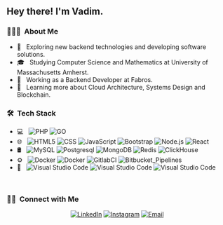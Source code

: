 <h2> Hey there! I'm Vadim.</h2>

<h3> 👨🏻‍💻 &nbsp;About Me </h3>

- 🤔 &nbsp; Exploring new backend technologies and developing software solutions.
- 🎓 &nbsp; Studying Computer Science and Mathematics at University of Massachusetts Amherst.
- 💼 &nbsp; Working as a Backend Developer at Fabros.
- 🌱 &nbsp; Learning more about Cloud Architecture, Systems Design and Blockchain.

<h3> 🛠 &nbsp;Tech Stack</h3>

- 💻 &nbsp;
  ![PHP](https://img.shields.io/badge/-PHP-333333?style=flat&logo=php)
  ![GO](https://img.shields.io/badge/-Golang-333333?style=flat&logo=go&logoColor=007396)
- 🌐 &nbsp;
  ![HTML5](https://img.shields.io/badge/-HTML5-333333?style=flat&logo=HTML5)
  ![CSS](https://img.shields.io/badge/-CSS-333333?style=flat&logo=CSS3&logoColor=1572B6)
  ![JavaScript](https://img.shields.io/badge/-JavaScript-333333?style=flat&logo=javascript)
  ![Bootstrap](https://img.shields.io/badge/-Bootstrap-333333?style=flat&logo=bootstrap&logoColor=563D7C)
  ![Node.js](https://img.shields.io/badge/-Vue.js-333333?style=flat&logo=vue.js)
  ![React](https://img.shields.io/badge/-React-333333?style=flat&logo=nuxt.js)
- 🛢 &nbsp;
  ![MySQL](https://img.shields.io/badge/-MySQL-333333?style=flat&logo=mysql)
  ![Postgresql](https://img.shields.io/badge/-PostgreSQL-333333?style=flat&logo=postgresql)
  ![MongoDB](https://img.shields.io/badge/-MongoDB-333333?style=flat&logo=mongodb)
  ![Redis](https://img.shields.io/badge/-Redis-333333?style=flat&logo=redis)
  ![ClickHouse](https://img.shields.io/badge/-ClickHouse-333333?style=flat&logo=ClickHouse)
- ⚙️ &nbsp;
  ![Docker](https://img.shields.io/badge/-Docker-333333?style=flat&logo=docker)
  ![Docker](https://img.shields.io/badge/-K8S-333333?style=flat&logo=kubernetes)
  ![GitlabCI](https://img.shields.io/badge/-GitlabCI-333333?style=flat&logo=gitlab)
  ![Bitbucket_Pipelines](https://img.shields.io/badge/-Bitbucket_Pipelines-333333?style=flat&logo=bitbucket&logoColor=007ACC)
- 🔧 &nbsp;
  ![Visual Studio Code](https://img.shields.io/badge/-PHPStorm-333333?style=flat&logo=phpstorm&logoColor=007ACC)
  ![Visual Studio Code](https://img.shields.io/badge/-GoLand-333333?style=flat&logo=goland&logoColor=007ACC)
  ![Visual Studio Code](https://img.shields.io/badge/-DataGrip-333333?style=flat&logo=datagrip&logoColor=007ACC)

<br/>


<h3> 🤝🏻 &nbsp;Connect with Me </h3>

<p align="center">
<a href="https://www.linkedin.com/in/mvadim"><img alt="LinkedIn" src="https://img.shields.io/badge/LinkedIn-Milevskiy_Vadim-blue?style=flat-square&logo=linkedin"></a>
<a href="https://www.instagram.com/milevskiy.vadim/"><img alt="Instagram" src="https://img.shields.io/badge/Instagram-milevskiy.vadim_-blue?style=flat-square&logo=instagram"></a>
<a href="mailto:milewskiy.vadim@gmail.com"><img alt="Email" src="https://img.shields.io/badge/Email-milewskiy.vadim@gmail.com-blue?style=flat-square&logo=gmail"></a>
</p>
